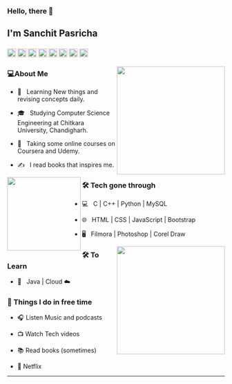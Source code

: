 ### Hello, there 👋<h2> I'm Sanchit Pasricha</h2>
<h3>
<img src = "https://cdn.iconscout.com/icon/free/png-512/c-programming-569564.png" width = "20"> 
<img src = "https://www.naveedashfaq.me/img/c++.png" width = "20"> 
<img src = "https://cdn3.iconfinder.com/data/icons/logos-and-brands-adobe/512/267_Python-512.png" width = "20"> 
<img src = "https://cdn.iconscout.com/icon/free/png-256/html5-40-1175193.png" width = "20">   
<img src = "https://cdn4.iconfinder.com/data/icons/social-media-logos-6/512/121-css3-512.png" width = "20">   
<img src = "https://upload.wikimedia.org/wikipedia/commons/thumb/9/99/Unofficial_JavaScript_logo_2.svg/1024px-Unofficial_JavaScript_logo_2.svg.png" width = "20">   
<img src = "https://cdn.iconscout.com/icon/free/png-256/bootstrap-226077.png" width = "20">     
<img src = "https://i2.wp.com/blogs.perficient.com/files/2015/09/Azure-SQL-Database.png?fit=512%2C512&ssl=1" width = "20">     
     
</h3>


<img align='right' src="https://media3.giphy.com/media/jRf5fsn8G6YaogAWxn/giphy.gif?cid=ecf05e478c3224bca4d6340c3a08ee5586d4920748a4771f&rid=giphy.gif" width="250">
<h3>💻About Me</h3>



- 🤔 &nbsp; Learning New things and revising concepts daily.

- 🎓 &nbsp; Studying Computer Science Engineering at Chitkara University, Chandigharh.

- 🌱 &nbsp; Taking some online courses on Coursera and Udemy.

- ✍️ &nbsp; I read books that inspires me.


<img align='left' src="https://media0.giphy.com/media/YPUh8SkoYuurwwV4bz/giphy.gif?cid=ecf05e4710e58c4052852ec595290af281850ccdc67b9730&rid=giphy.gif" width="170" height = 170>

<h3>🛠 Tech gone through</h3>



- 💻 &nbsp; C | C++ | Python | MySQL

- 🌐 &nbsp; HTML | CSS | JavaScript | Bootstrap

<!--

- 🛢 &nbsp; MySQL | MongoDB

- 🔧 &nbsp; Git | Markdown | Selenium | Tidyverse

-->

- 🖥 &nbsp; Filmora | Photoshop | Corel Draw


<img align='right' src="https://media3.giphy.com/media/hS42TuYYnANLFR9IRQ/giphy.gif?cid=ecf05e47sgt3mzi0mhlnliu0za8wwsqg480llk5wpu46rty3&rid=giphy.gif" width="250">

<h3>🛠 To Learn</h3>

- 🔧 &nbsp; Java | Cloud ☁️ 

<h3>👾 Things I do in free time</h3>

- 🎧 Listen Music and podcasts

- 📺 Watch Tech videos

- 📚 Read books (sometimes)

- 🍿 Netflix
<hr>




